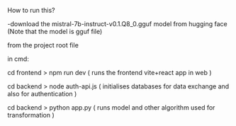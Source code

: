 How to run this?

-download the mistral-7b-instruct-v0.1.Q8_0.gguf model from hugging face (Note that the model is gguf file)

from the project root file

in cmd:

cd frontend > npm run dev ( runs the frontend vite+react app in web )

cd backend > node auth-api.js ( initialises databases for data exchange and also for authentication )

cd backend > python app.py ( runs model and other algorithm used for transformation )
